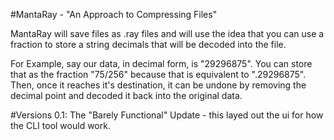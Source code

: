 #MantaRay - "An Approach to Compressing Files"

MantaRay will save files as .ray files and will use the idea that you can use a fraction to store a string decimals that will be decoded into the file.

For Example, say our data, in decimal form, is "29296875". You can store that as the fraction "75/256" because that is equivalent to ".29296875".
Then, once it reaches it's destination, it can be undone by removing the decimal point and decoded it back into the original data.

#Versions
0.1: The "Barely Functional" Update - this layed out the ui for how the CLI tool would work.